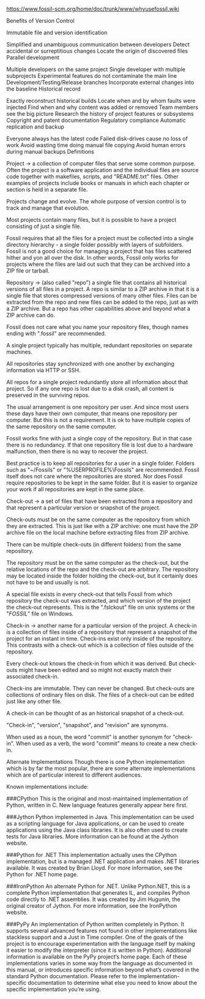 https://www.fossil-scm.org/home/doc/trunk/www/whyusefossil.wiki

Benefits of Version Control

Immutable file and version identification

Simplified and unambiguous communication between developers
Detect accidental or surreptitious changes
Locate the origin of discovered files
Parallel development

Multiple developers on the same project
Single developer with multiple subprojects
Experimental features do not contaminate the main line
Development/Testing/Release branches
Incorporate external changes into the baseline
Historical record

Exactly reconstruct historical builds
Locate when and by whom faults were injected
Find when and why content was added or removed
Team members see the big picture
Research the history of project features or subsystems
Copyright and patent documentation
Regulatory compliance
Automatic replication and backup

Everyone always has the latest code
Failed disk-drives cause no loss of work
Avoid wasting time doing manual file copying
Avoid human errors during manual backups
Definitions

Project → a collection of computer files that serve some common purpose. Often the project is a software application and the individual files are source code together with makefiles, scripts, and "README.txt" files. Other examples of projects include books or manuals in which each chapter or section is held in a separate file.

Projects change and evolve. The whole purpose of version control is to track and manage that evolution.

Most projects contain many files, but it is possible to have a project consisting of just a single file.

Fossil requires that all the files for a project must be collected into a single directory hierarchy - a single folder possibly with layers of subfolders. Fossil is not a good choice for managing a project that has files scattered hither and yon all over the disk. In other words, Fossil only works for projects where the files are laid out such that they can be archived into a ZIP file or tarball.

Repository → (also called "repo") a single file that contains all historical versions of all files in a project. A repo is similar to a ZIP archive in that it is a single file that stores compressed versions of many other files. Files can be extracted from the repo and new files can be added to the repo, just as with a ZIP archive. But a repo has other capabilities above and beyond what a ZIP archive can do.

Fossil does not care what you name your repository files, though names ending with ".fossil" are recommended.

A single project typically has multiple, redundant repositories on separate machines.

All repositories stay synchronized with one another by exchanging information via HTTP or SSH.

All repos for a single project redundantly store all information about that project. So if any one repo is lost due to a disk crash, all content is preserved in the surviving repos.

The usual arrangement is one repository per user. And since most users these days have their own computer, that means one repository per computer. But this is not a requirement. It is ok to have multiple copies of the same repository on the same computer.

Fossil works fine with just a single copy of the repository. But in that case there is no redundancy. If that one repository file is lost due to a hardware malfunction, then there is no way to recover the project.

Best practice is to keep all repositories for a user in a single folder. Folders such as "~/Fossils" or "%USERPROFILE%\Fossils" are recommended. Fossil itself does not care where the repositories are stored. Nor does Fossil require repositories to be kept in the same folder. But it is easier to organize your work if all repositories are kept in the same place.

Check-out → a set of files that have been extracted from a repository and that represent a particular version or snapshot of the project.

Check-outs must be on the same computer as the repository from which they are extracted. This is just like with a ZIP archive: one must have the ZIP archive file on the local machine before extracting files from ZIP archive.

There can be multiple check-outs (in different folders) from the same repository.

The repository must be on the same computer as the check-out, but the relative locations of the repo and the check-out are arbitrary. The repository may be located inside the folder holding the check-out, but it certainly does not have to be and usually is not.

A special file exists in every check-out that tells Fossil from which repository the check-out was extracted, and which version of the project the check-out represents. This is the ".fslckout" file on unix systems or the "_FOSSIL_" file on Windows.

Check-in → another name for a particular version of the project. A check-in is a collection of files inside of a repository that represent a snapshot of the project for an instant in time. Check-ins exist only inside of the repository. This contrasts with a check-out which is a collection of files outside of the repository.

Every check-out knows the check-in from which it was derived. But check-outs might have been edited and so might not exactly match their associated check-in.

Check-ins are immutable. They can never be changed. But check-outs are collections of ordinary files on disk. The files of a check-out can be edited just like any other file.

A check-in can be thought of as an historical snapshot of a check-out.

"Check-in", "version", "snapshot", and "revision" are synonyms.

When used as a noun, the word "commit" is another synonym for "check-in". When used as a verb, the word "commit" means to create a new check-in.





Alternate Implementations
Though there is one Python implementation which is by far the most popular, there are some alternate implementations which are of particular interest to different audiences.

Known implementations include:

###CPython
This is the original and most-maintained implementation of Python, written in C. New language features generally appear here first.

###Jython
Python implemented in Java. This implementation can be used as a scripting language for Java applications, or can be used to create applications using the Java class libraries. It is also often used to create tests for Java libraries. More information can be found at the Jython website.

###Python for .NET
This implementation actually uses the CPython implementation, but is a managed .NET application and makes .NET libraries available. It was created by Brian Lloyd. For more information, see the Python for .NET home page.

###IronPython
An alternate Python for .NET. Unlike Python.NET, this is a complete Python implementation that generates IL, and compiles Python code directly to .NET assemblies. It was created by Jim Hugunin, the original creator of Jython. For more information, see the IronPython website.

###PyPy
An implementation of Python written completely in Python. It supports several advanced features not found in other implementations like stackless support and a Just in Time compiler. One of the goals of the project is to encourage experimentation with the language itself by making it easier to modify the interpreter (since it is written in Python). Additional information is available on the PyPy project’s home page.
Each of these implementations varies in some way from the language as documented in this manual, or introduces specific information beyond what’s covered in the standard Python documentation. Please refer to the implementation-specific documentation to determine what else you need to know about the specific implementation you’re using.
